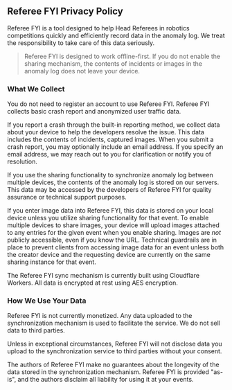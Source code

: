 ## Referee FYI Privacy Policy

Referee FYI is a tool designed to help Head Referees in robotics competitions
quickly and efficiently record data in the anomaly log. We treat the
responsibility to take care of this data seriously.

> Referee FYI is designed to work offline-first. If you do not enable the sharing
> mechanism, the contents of incidents or images in the anomaly log does not leave
> your device.

### What We Collect

You do not need to register an account to use Referee FYI. Referee FYI collects
basic crash report and anonymized user traffic data.

If you report a crash through the built-in reporting method, we collect data
about your device to help the developers resolve the issue. This data includes
the contents of incidents, captured images. When you submit a crash report, you
may optionally include an email address. If you specify an email address, we may
reach out to you for clarification or notify you of resolution.

If you use the sharing functionality to synchronize anomaly log between multiple
devices, the contents of the anomaly log is stored on our servers. This data may
be accessed by the developers of Referee FYI for quality assurance or technical
support purposes.

If you enter image data into Referee FYI, this data is stored on your local
device unless you utilize sharing functionality for that event. To enable
multiple devices to share images, your device will upload images attached to any
entries for the given event when you enable sharing. Images are _not_ publicly
accessible, even if you know the URL. Technical guardrails are in place to
prevent clients from accessing image data for an event unless both the creator
device and the requesting device are currently on the same sharing instance for
that event.

The Referee FYI sync mechanism is currently built using Cloudflare Workers. All
data is encrypted at rest using AES encryption.

### How We Use Your Data

Referee FYI is not currently monetized. Any data uploaded to the synchronization
mechanism is used to facilitate the service. We do not sell data to third
parties.

Unless in exceptional circumstances, Referee FYI will not disclose data you
upload to the synchronization service to third parties without your consent.

The authors of Referee FYI make no guarantees about the longevity of the data
stored in the synchronization mechanism. Referee FYI is provided "as-is", and
the authors disclaim all liability for using it at your events.
